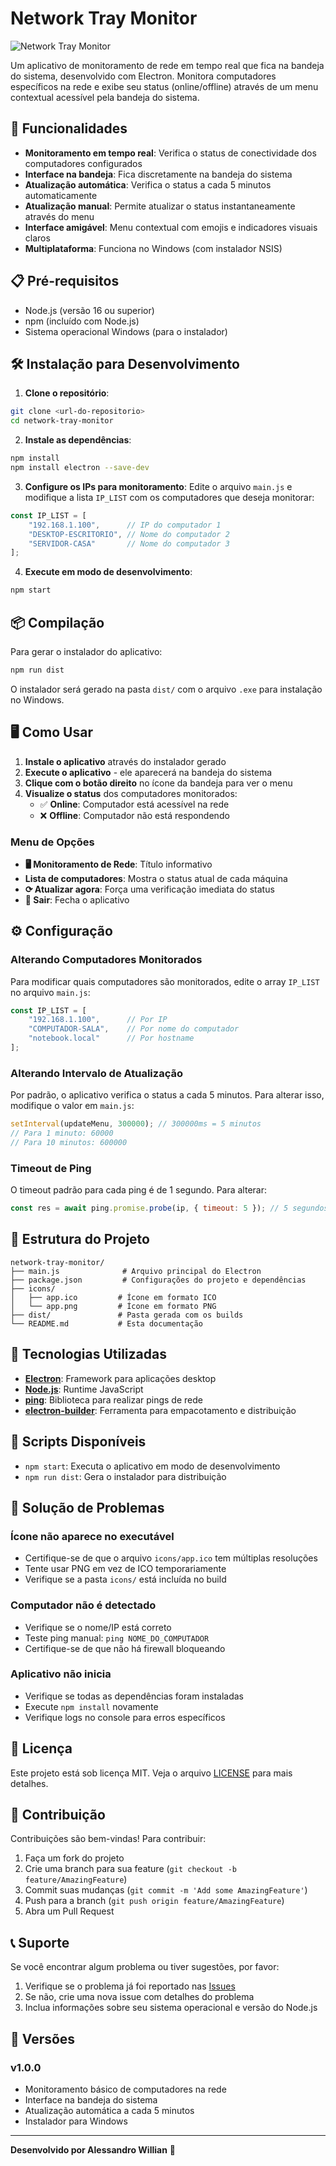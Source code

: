 # Network Tray Monitor

![Network Tray Monitor](icons/app.png)

Um aplicativo de monitoramento de rede em tempo real que fica na bandeja do sistema, desenvolvido com Electron. Monitora computadores específicos na rede e exibe seu status (online/offline) através de um menu contextual acessível pela bandeja do sistema.

## 🚀 Funcionalidades

- **Monitoramento em tempo real**: Verifica o status de conectividade dos computadores configurados
- **Interface na bandeja**: Fica discretamente na bandeja do sistema
- **Atualização automática**: Verifica o status a cada 5 minutos automaticamente
- **Atualização manual**: Permite atualizar o status instantaneamente através do menu
- **Interface amigável**: Menu contextual com emojis e indicadores visuais claros
- **Multiplataforma**: Funciona no Windows (com instalador NSIS)

## 📋 Pré-requisitos

- Node.js (versão 16 ou superior)
- npm (incluído com Node.js)
- Sistema operacional Windows (para o instalador)

## 🛠️ Instalação para Desenvolvimento

1. **Clone o repositório**:
```bash
git clone <url-do-repositorio>
cd network-tray-monitor
```

2. **Instale as dependências**:
```bash
npm install
npm install electron --save-dev
```

3. **Configure os IPs para monitoramento**:
Edite o arquivo `main.js` e modifique a lista `IP_LIST` com os computadores que deseja monitorar:
```javascript
const IP_LIST = [
    "192.168.1.100",      // IP do computador 1
    "DESKTOP-ESCRITORIO", // Nome do computador 2
    "SERVIDOR-CASA"       // Nome do computador 3
];
```

4. **Execute em modo de desenvolvimento**:
```bash
npm start
```

## 📦 Compilação

Para gerar o instalador do aplicativo:

```bash
npm run dist
```

O instalador será gerado na pasta `dist/` com o arquivo `.exe` para instalação no Windows.

## 🖥️ Como Usar

1. **Instale o aplicativo** através do instalador gerado
2. **Execute o aplicativo** - ele aparecerá na bandeja do sistema
3. **Clique com o botão direito** no ícone da bandeja para ver o menu
4. **Visualize o status** dos computadores monitorados:
   - ✅ **Online**: Computador está acessível na rede
   - ❌ **Offline**: Computador não está respondendo

### Menu de Opções

- **🖥️ Monitoramento de Rede**: Título informativo
- **Lista de computadores**: Mostra o status atual de cada máquina
- **⟳ Atualizar agora**: Força uma verificação imediata do status
- **🛑 Sair**: Fecha o aplicativo

## ⚙️ Configuração

### Alterando Computadores Monitorados

Para modificar quais computadores são monitorados, edite o array `IP_LIST` no arquivo `main.js`:

```javascript
const IP_LIST = [
    "192.168.1.100",      // Por IP
    "COMPUTADOR-SALA",    // Por nome do computador
    "notebook.local"      // Por hostname
];
```

### Alterando Intervalo de Atualização

Por padrão, o aplicativo verifica o status a cada 5 minutos. Para alterar isso, modifique o valor em `main.js`:

```javascript
setInterval(updateMenu, 300000); // 300000ms = 5 minutos
// Para 1 minuto: 60000
// Para 10 minutos: 600000
```

### Timeout de Ping

O timeout padrão para cada ping é de 1 segundo. Para alterar:

```javascript
const res = await ping.promise.probe(ip, { timeout: 5 }); // 5 segundos
```

## 📁 Estrutura do Projeto

```
network-tray-monitor/
├── main.js              # Arquivo principal do Electron
├── package.json         # Configurações do projeto e dependências
├── icons/
│   ├── app.ico         # Ícone em formato ICO
│   └── app.png         # Ícone em formato PNG
├── dist/               # Pasta gerada com os builds
└── README.md           # Esta documentação
```

## 🔧 Tecnologias Utilizadas

- **[Electron](https://www.electronjs.org/)**: Framework para aplicações desktop
- **[Node.js](https://nodejs.org/)**: Runtime JavaScript
- **[ping](https://www.npmjs.com/package/ping)**: Biblioteca para realizar pings de rede
- **[electron-builder](https://www.electron.build/)**: Ferramenta para empacotamento e distribuição

## 📝 Scripts Disponíveis

- `npm start`: Executa o aplicativo em modo de desenvolvimento
- `npm run dist`: Gera o instalador para distribuição

## 🐛 Solução de Problemas

### Ícone não aparece no executável
- Certifique-se de que o arquivo `icons/app.ico` tem múltiplas resoluções
- Tente usar PNG em vez de ICO temporariamente
- Verifique se a pasta `icons/` está incluída no build

### Computador não é detectado
- Verifique se o nome/IP está correto
- Teste ping manual: `ping NOME_DO_COMPUTADOR`
- Certifique-se de que não há firewall bloqueando

### Aplicativo não inicia
- Verifique se todas as dependências foram instaladas
- Execute `npm install` novamente
- Verifique logs no console para erros específicos

## 📄 Licença

Este projeto está sob licença MIT. Veja o arquivo [LICENSE](LICENSE) para mais detalhes.

## 🤝 Contribuição

Contribuições são bem-vindas! Para contribuir:

1. Faça um fork do projeto
2. Crie uma branch para sua feature (`git checkout -b feature/AmazingFeature`)
3. Commit suas mudanças (`git commit -m 'Add some AmazingFeature'`)
4. Push para a branch (`git push origin feature/AmazingFeature`)
5. Abra um Pull Request

## 📞 Suporte

Se você encontrar algum problema ou tiver sugestões, por favor:

1. Verifique se o problema já foi reportado nas [Issues](../../issues)
2. Se não, crie uma nova issue com detalhes do problema
3. Inclua informações sobre seu sistema operacional e versão do Node.js

## 🔄 Versões

### v1.0.0
- Monitoramento básico de computadores na rede
- Interface na bandeja do sistema
- Atualização automática a cada 5 minutos
- Instalador para Windows

---

**Desenvolvido por Alessandro Willian** 🚀